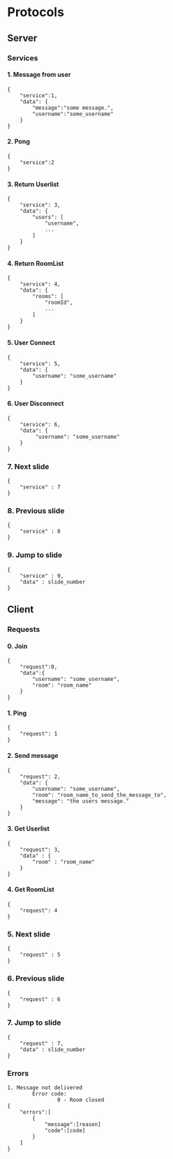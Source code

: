 # Protocols #

## Server
### Services
#### 1. Message from user
    {
        "service":1,
        "data": {
            "message":"some message.",
            "username":"some_username"
        }
    }
#### 2. Pong
    {
        "service":2
    }
#### 3. Return Userlist
    {
        "service": 3,
        "data": {
            "users": [
                "username",
                ...
            ]
        }
    }
#### 4. Return RoomList
    {
        "service": 4,
        "data": {
            "rooms": [
                "roomId",
                ...
            ]
        }
    }
#### 5. User Connect
    {
        "service": 5,
        "data": {
            "username": "some_username"
        }
    }
#### 6. User Disconnect
    {
        "service": 6,
        "data": {
             "username": "some_username"
        }
    }

### 7. Next slide
    {
        "service" : 7
    }

### 8. Previous slide
    {
        "service" : 8
    }

### 9. Jump to slide
    {
        "service" : 9,
        "data" : slide_number
    }

## Client
### Requests
#### 0. Join
    {
        "request":0,
        "data":{
            "username": "some_username",
            "room": "room_name"
        }
    }
#### 1. Ping
    {
        "request": 1
    }
#### 2. Send message
    {
        "request": 2,
        "data": {
            "username": "some_username",
            "room": "room_name_to_send_the_message_to",
            "message": "the users message."
        }
    }
#### 3. Get Userlist
    {
        "request": 3,
        "data" : { 
        	"room" : "room_name"
        }
    }
#### 4. Get RoomList
    {
        "request": 4
    }

### 5. Next slide
    {
        "request" : 5
    }

### 6. Previous slide
    {
        "request" : 6
    }

### 7. Jump to slide
    {
        "request" : 7,
        "data" : slide_number
    }

### Errors
	1. Message not delivered
        	Error code:
            		0 - Room closed
    {
        "errors":[
            {
                "message":[reason]
                "code":[code]
            }
        ]
    }





